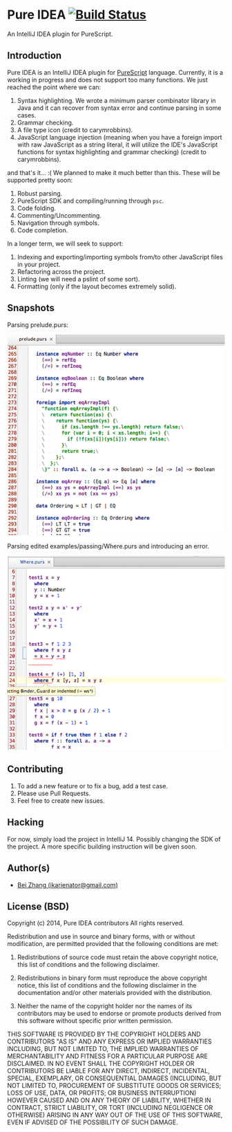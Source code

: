 Pure IDEA [![Build Status](https://travis-ci.org/ikarienator/pure-idea.svg)](https://travis-ci.org/ikarienator/pure-idea)
=========
An IntelliJ IDEA plugin for PureScript.

Introduction
------------

Pure IDEA is an IntelliJ IDEA plugin for [PureScript](https://github.com/purescript/purescript) language.
Currently, it is a working in progress and does not support too many functions. We just reached the point where
we can:

1. Syntax highlighting. We wrote a minimum parser combinator library in Java and it can recover from syntax error 
and continue parsing in some cases.
1. Grammar checking.
1. A file type icon (credit to carymrobbins).
1. JavaScript language injection (meaning when you have a foreign import with raw JavaScript as a string literal,
it will utilize the IDE's JavaScript functions for syntax highlighting and grammar checking) (credit to carymrobbins).

and that's it... :( We planned to make it much better than this. These will be supported pretty soon:

1. Robust parsing.
1. PureScript SDK and compiling/running through `psc`.
1. Code folding.
1. Commenting/Uncommenting.
1. Navigation through symbols.
1. Code completion.

In a longer term, we will seek to support:

1. Indexing and exporting/importing symbols from/to other JavaScript files in your project.
1. Refactoring across the project.
1. Linting (we will need a pslint of some sort).
1. Formatting (only if the layout becomes extremely solid).

Snapshots
---------
Parsing prelude.purs:

![](img/prelude.png "Prelude")

Parsing edited examples/passing/Where.purs and introducing an error.

![](img/error.png "Error recovery")

Contributing
------------

1. To add a new feature or to fix a bug, add a test case.
2. Please use Pull Requests.
3. Feel free to create new issues.


Hacking
-------
For now, simply load the project in IntelliJ 14. Possibly changing the SDK of the project. A more specific building
instruction will be given soon.

Author(s)
---------
* [Bei Zhang (ikarienator@gmail.com)](https://github.com/ikarienator)

License (BSD)
-------------

Copyright (c) 2014, Pure IDEA contributors
All rights reserved.

Redistribution and use in source and binary forms, with or without modification, are permitted provided that the
following conditions are met:

1. Redistributions of source code must retain the above copyright notice, this list of conditions and the following
disclaimer.

2. Redistributions in binary form must reproduce the above copyright notice, this list of conditions and the
following disclaimer in the documentation and/or other materials provided with the distribution.

3. Neither the name of the copyright holder nor the names of its contributors may be used to endorse or promote
products derived from this software without specific prior written permission.

THIS SOFTWARE IS PROVIDED BY THE COPYRIGHT HOLDERS AND CONTRIBUTORS "AS IS" AND ANY EXPRESS OR IMPLIED WARRANTIES
INCLUDING, BUT NOT LIMITED TO, THE IMPLIED WARRANTIES OF MERCHANTABILITY AND FITNESS FOR A PARTICULAR PURPOSE ARE
DISCLAIMED. IN NO EVENT SHALL THE COPYRIGHT HOLDER OR CONTRIBUTORS BE LIABLE FOR ANY DIRECT, INDIRECT, INCIDENTAL,
SPECIAL, EXEMPLARY, OR CONSEQUENTIAL DAMAGES (INCLUDING, BUT NOT LIMITED TO, PROCUREMENT OF SUBSTITUTE GOODS OR
SERVICES; LOSS OF USE, DATA, OR PROFITS; OR BUSINESS INTERRUPTION) HOWEVER CAUSED AND ON ANY THEORY OF LIABILITY,
WHETHER IN CONTRACT, STRICT LIABILITY, OR TORT (INCLUDING NEGLIGENCE OR OTHERWISE) ARISING IN ANY WAY OUT OF THE
USE OF THIS SOFTWARE, EVEN IF ADVISED OF THE POSSIBILITY OF SUCH DAMAGE.
